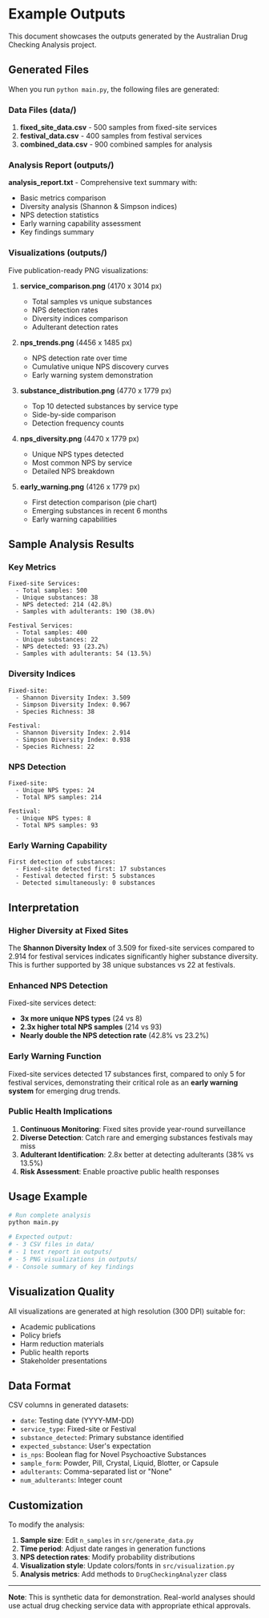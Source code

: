 # Example Outputs

This document showcases the outputs generated by the Australian Drug Checking Analysis project.

## Generated Files

When you run `python main.py`, the following files are generated:

### Data Files (data/)

1. **fixed_site_data.csv** - 500 samples from fixed-site services
2. **festival_data.csv** - 400 samples from festival services  
3. **combined_data.csv** - 900 combined samples for analysis

### Analysis Report (outputs/)

**analysis_report.txt** - Comprehensive text summary with:
- Basic metrics comparison
- Diversity analysis (Shannon & Simpson indices)
- NPS detection statistics
- Early warning capability assessment
- Key findings summary

### Visualizations (outputs/)

Five publication-ready PNG visualizations:

1. **service_comparison.png** (4170 x 3014 px)
   - Total samples vs unique substances
   - NPS detection rates
   - Diversity indices comparison
   - Adulterant detection rates

2. **nps_trends.png** (4456 x 1485 px)
   - NPS detection rate over time
   - Cumulative unique NPS discovery curves
   - Early warning system demonstration

3. **substance_distribution.png** (4770 x 1779 px)
   - Top 10 detected substances by service type
   - Side-by-side comparison
   - Detection frequency counts

4. **nps_diversity.png** (4470 x 1779 px)
   - Unique NPS types detected
   - Most common NPS by service
   - Detailed NPS breakdown

5. **early_warning.png** (4126 x 1779 px)
   - First detection comparison (pie chart)
   - Emerging substances in recent 6 months
   - Early warning capabilities

## Sample Analysis Results

### Key Metrics

```
Fixed-site Services:
  - Total samples: 500
  - Unique substances: 38
  - NPS detected: 214 (42.8%)
  - Samples with adulterants: 190 (38.0%)

Festival Services:
  - Total samples: 400
  - Unique substances: 22
  - NPS detected: 93 (23.2%)
  - Samples with adulterants: 54 (13.5%)
```

### Diversity Indices

```
Fixed-site:
  - Shannon Diversity Index: 3.509
  - Simpson Diversity Index: 0.967
  - Species Richness: 38

Festival:
  - Shannon Diversity Index: 2.914
  - Simpson Diversity Index: 0.938
  - Species Richness: 22
```

### NPS Detection

```
Fixed-site:
  - Unique NPS types: 24
  - Total NPS samples: 214

Festival:
  - Unique NPS types: 8
  - Total NPS samples: 93
```

### Early Warning Capability

```
First detection of substances:
  - Fixed-site detected first: 17 substances
  - Festival detected first: 5 substances
  - Detected simultaneously: 0 substances
```

## Interpretation

### Higher Diversity at Fixed Sites

The **Shannon Diversity Index** of 3.509 for fixed-site services compared to 2.914 for festival services indicates significantly higher substance diversity. This is further supported by 38 unique substances vs 22 at festivals.

### Enhanced NPS Detection

Fixed-site services detect:
- **3x more unique NPS types** (24 vs 8)
- **2.3x higher total NPS samples** (214 vs 93)
- **Nearly double the NPS detection rate** (42.8% vs 23.2%)

### Early Warning Function

Fixed-site services detected 17 substances first, compared to only 5 for festival services, demonstrating their critical role as an **early warning system** for emerging drug trends.

### Public Health Implications

1. **Continuous Monitoring**: Fixed sites provide year-round surveillance
2. **Diverse Detection**: Catch rare and emerging substances festivals may miss
3. **Adulterant Identification**: 2.8x better at detecting adulterants (38% vs 13.5%)
4. **Risk Assessment**: Enable proactive public health responses

## Usage Example

```bash
# Run complete analysis
python main.py

# Expected output:
# - 3 CSV files in data/
# - 1 text report in outputs/
# - 5 PNG visualizations in outputs/
# - Console summary of key findings
```

## Visualization Quality

All visualizations are generated at high resolution (300 DPI) suitable for:
- Academic publications
- Policy briefs
- Harm reduction materials
- Public health reports
- Stakeholder presentations

## Data Format

CSV columns in generated datasets:
- `date`: Testing date (YYYY-MM-DD)
- `service_type`: Fixed-site or Festival
- `substance_detected`: Primary substance identified
- `expected_substance`: User's expectation
- `is_nps`: Boolean flag for Novel Psychoactive Substances
- `sample_form`: Powder, Pill, Crystal, Liquid, Blotter, or Capsule
- `adulterants`: Comma-separated list or "None"
- `num_adulterants`: Integer count

## Customization

To modify the analysis:

1. **Sample size**: Edit `n_samples` in `src/generate_data.py`
2. **Time period**: Adjust date ranges in generation functions
3. **NPS detection rates**: Modify probability distributions
4. **Visualization style**: Update colors/fonts in `src/visualization.py`
5. **Analysis metrics**: Add methods to `DrugCheckingAnalyzer` class

---

**Note**: This is synthetic data for demonstration. Real-world analyses should use actual drug checking service data with appropriate ethical approvals.

